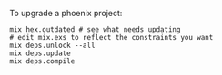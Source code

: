 To upgrade a phoenix project:

```
mix hex.outdated # see what needs updating
# edit mix.exs to reflect the constraints you want
mix deps.unlock --all
mix deps.update
mix deps.compile
```
